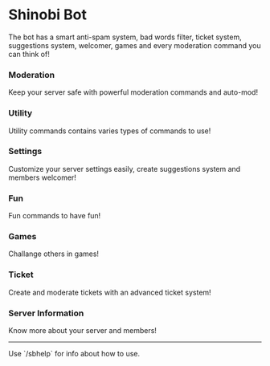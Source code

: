 # Shinobi Bot
The bot has a smart anti-spam system, bad words filter, ticket system, suggestions system, welcomer, games and every moderation command you can think of!

### Moderation
Keep your server safe with powerful moderation commands and auto-mod!

### Utility
Utility commands contains varies types of commands to use!

### Settings
Customize your server settings easily, create suggestions system and members welcomer!

### Fun
Fun commands to have fun!

### Games
Challange others in games!

### Ticket
Create and moderate tickets with an advanced ticket system!

### Server Information
Know more about your server and members!
<hr>
Use `/sbhelp` for info about how to use.

